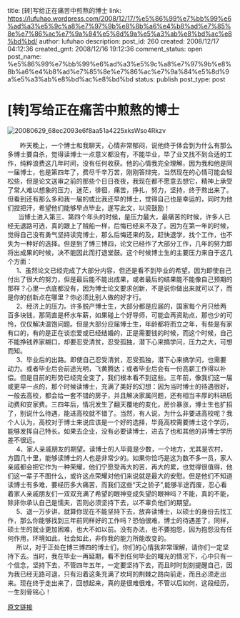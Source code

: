 title: [转]写给正在痛苦中煎熬的博士
link: https://lufuhao.wordpress.com/2008/12/17/%e5%86%99%e7%bb%99%e6%ad%a3%e5%9c%a8%e7%97%9b%e8%8b%a6%e4%b8%ad%e7%85%8e%e7%86%ac%e7%9a%84%e5%8d%9a%e5%a3%ab%e8%bd%ac%e8%bd%bd/
author: lufuhao
description: 
post_id: 260
created: 2008/12/17 04:12:36
created_gmt: 2008/12/16 19:12:36
comment_status: open
post_name: %e5%86%99%e7%bb%99%e6%ad%a3%e5%9c%a8%e7%97%9b%e8%8b%a6%e4%b8%ad%e7%85%8e%e7%86%ac%e7%9a%84%e5%8d%9a%e5%a3%ab%e8%bd%ac%e8%bd%bd
status: publish
post_type: post

# [转]写给正在痛苦中煎熬的博士

![20080629_68ec2093e6f8aa51a4225xksWso4Rkzv](http://blufiles.storage.msn.com/y1pSv8XO-E7eoeVo4_6YeQ9KoBh7m_L8xpGWrNoC1O596LeYfJmpyflFF1w9oZD8so3hC8p72UoWwvWIrtmp7WEFA?PARTNER=WRITER)

　　昨天晚上，一个博士和我聊天，心情非常郁闷，说他终于体会到为什么有那么多博士要自杀，觉得读博士一点意义都没有，不能毕业，毕了业又找不到合适的工作，纯粹浪费这几年时间，没有任何收获。他的心情我完全理解，因为我和他是同一届博士，也是第四年了，费尽千辛万苦，刚刚答辩完，当然现在的心情可能会轻松些，但是论文送审之前的那些个日日夜夜，我现在都不愿意去想它，精神上承受了常人难以想象的压力，迷茫，徘徊，痛苦，挣扎，努力，坚持，终于熬出来了。但看到还有那么多和我一届的或比我还早的博士，觉得自己也是幸运的，同时为他们捏把汗，希望他们能够早点毕业，遂写此文，以资鼓励！  
      当博士进入第三、第四个年头的时候，是压力最大，最痛苦的时候，许多人已经无退路可选，真的跟上了贼船一样，后悔已经来不及了。因为在第一年的时候，觉得自己没有勇气坚持读完博士，那么后悔还来的及，赶快退学，找个工作，也不失为一种好的选择。但是到了博三博四，论文已经作了大部分工作，几年的努力即将出成果的时候，决不能因此而打退堂鼓。这个时候博士生的主要压力来自于这几个方面：  
     1、虽然论文已经完成了大部分内容，但还是看不到毕业的希望。因为即使自己付出了很大的努力，但是最后能不能出成果，或者最后的结果能不能像自己预期的那样？心里一点底都没有，因为博士论文要求创新，不是说你做出来就可以了，而是你的创新点在哪里？你必须比别人做的好才行。  
     2、经济上的压力。许多脱产博士生，大部分都是应届的，国家每个月只给两百多块钱，那简直是杯水车薪，如果碰上个好导师，可能会再资助点，那也少的可怜，仅仅解决温饱问题。但是大部分应届博士生，年龄都将而立之年，有些是有家有口的，有的是正在谈恋爱或已经结婚的，正是需要钱的时候，而这个时候，自己不能挣钱养家糊口，却要忍受清贫，忍受孤独，潜下心来搞学问，压力之大，可想而知。  
     3、毕业后的出路。即使自己忍受清贫，忍受孤独，潜下心来搞学问，也需要动力。或者毕业后会前途光明，飞黄腾达；或者毕业后会有一份高薪工作得以补偿。但是目前的形势已经完全变了，我们根本看不到这些。三年前，像我们这一届或更早一点的，那个时候读博士，充满了美好的幻想：因为当时博士的待遇很好，一般去高校，都会给一套不错的房子，并且解决家属问题，还有相当丰厚的科研启动费和安家费。三四年后，情况发生了翻天覆地的变化，房价暴涨，博士生也扩招了，别说什么待遇，能进高校就不错了。当然，有人说，为什么非要进高校呢？我个人认为，高校对于博士来说应该是一个好的选择，毕竟高校需要博士这个学历，能够发挥自己特长。如果去企业，没有必要读博士，进去了也和其他的非博士学历差不很远。  
     4、家人亲戚朋友的期望。读博士的人毕竟是少数，一个地方，尤其是农村，方圆几十里，能够读博士的人也是非常少的。如果你恰巧是这为数不多一员，家人亲戚都会把它作为一种荣耀，他们宁愿受再大的苦，再大的累，也觉得很值得，他们这一辈子不图什么，或许这点荣耀对他们来说就是最大的安慰。但是他们不知道读博士有多难，要经历多大痛苦，而我们这些“天之骄子",能够半途而废，忍心看着家人亲戚朋友们一双双充满了希望的眼神变成失望的眼神吗？不能，真的不能，除非你承认自己是懦夫，否则必须坚持下去，以不辜负他们的期望。  
     5、退一万步讲，就算你现在不能坚持下去，放弃读博士，以硕士的身份去找工作，那么你能够找到三年前同样好的工作吗？恐怕很难，博士的待遇差了，同样，硕士生的就业更加困难，也大不如以前。没有办法，也不要抱怨，因为抱怨没有任何作用，环境如此，社会如此，非你我的能力所能改变的。  
     所以，对于正处在博三博四的博士们，你们的心情我非常理解，请你们一定坚持下去。当时，我在毕业一再延期，看不到任何毕业的曙光的情况下，心中只有一个信念，坚持下去，不管四年五年，一定要坚持下去，而且时时刻刻提醒自己，因为我已经无路可退，只有沿着这条充满了坎坷的荆棘之路向前走，而且必须走出来。现在终于走出来了，回想起来，真的是很难很难，不管以后如何，这段经历，一生刻骨铭心！

[原文链接](http://emuch.net/bbs/viewthread.php?tid=1102535)